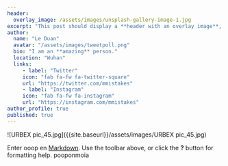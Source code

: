 ```yaml
---
header:
  overlay_image: /assets/images/unsplash-gallery-image-1.jpg
excerpt: "This post should display a **header with an overlay image**, if the theme supports it."
author:
  name: "Le Duan"
  avatar: "/assets/images/tweetpoll.png"
  bio: "I am an **amazing** person." 
  location: "Wuhan"
  links:
     - label: "Twitter"
     icon: "fab fa-fw fa-twitter-square"
     url: "https://twitter.com/mmistakes"
     - label: "Instagram"
     icon: "fab fa-fw fa-instagram"
     url: "https://instagram.com/mmistakes"
author_profile: true
published: true
---
```

![URBEX pic_45.jpg]({{site.baseurl}}/assets/images/URBEX pic_45.jpg)

Enter ooop en [Markdown](http://daringfireball.net/projects/markdown/). Use the toolbar above, or click the **?** button for formatting help.
pooponmoia
